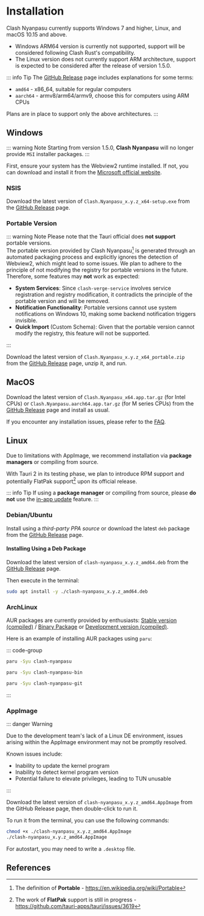 # Installation

Clash Nyanpasu currently supports Windows 7 and higher, Linux, and macOS 10.15 and above.

- Windows ARM64 version is currently not supported, support will be considered following Clash Rust's compatibility.
- The Linux version does not currently support ARM architecture, support is expected to be considered after the release of version 1.5.0.

::: info Tip
The [GitHub Release](https://github.com/LibNyanpasu/clash-nyanpasu/releases) page includes explanations for some terms:

- `amd64` - x86_64, suitable for regular computers
- `aarch64` - armv8/arm64/armv9, choose this for computers using ARM CPUs

Plans are in place to support only the above architectures.
:::

## Windows

::: warning Note
Starting from version 1.5.0, **Clash Nyanpasu** will no longer provide `MSI` installer packages.
:::

First, ensure your system has the Webview2 runtime installed. If not, you can download and install it from the [Microsoft official website](https://developer.microsoft.com/en-us/microsoft-edge/webview2/).

### NSIS

Download the latest version of `Clash.Nyanpasu_x.y.z_x64-setup.exe` from the [GitHub Release](https://github.com/LibNyanpasu/clash-nyanpasu/releases) page.

### Portable Version

::: warning Note
Please note that the Tauri official does **not support** portable versions.  
The portable version provided by Clash Nyanpasu[^1] is generated through an automated packaging process and explicitly ignores the detection of Webview2, which might lead to some issues. We plan to adhere to the principle of not modifying the registry for portable versions in the future. Therefore, some features may **not** work as expected:

- **System Services**: Since `clash-verge-service` involves service registration and registry modification, it contradicts the principle of the portable version and will be removed.
- **Notification Functionality**: Portable versions cannot use system notifications on Windows 10, making some backend notification triggers invisible.
- **Quick Import** (Custom Schema): Given that the portable version cannot modify the registry, this feature will not be supported.

:::

Download the latest version of `Clash.Nyanpasu_x.y.z_x64_portable.zip` from the [GitHub Release](https://github.com/LibNyanpasu/clash-nyanpasu/releases) page, unzip it, and run.

## MacOS

Download the latest version of `Clash.Nyanpasu_x64.app.tar.gz` (for Intel CPUs) or `Clash.Nyanpasu.aarch64.app.tar.gz` (for M series CPUs) from the [GitHub Release](https://github.com/LibNyanpasu/clash-nyanpasu/releases) page and install as usual.

If you encounter any installation issues, please refer to the [FAQ](../others/faq).

## Linux

Due to limitations with AppImage, we recommend installation via **package managers** or compiling from source.

With Tauri 2 in its testing phase, we plan to introduce RPM support and potentially FlatPak support[^2] upon its official release.

::: info Tip
If using a **package manager** or compiling from source, please **do not** use the <u>in-app update</u> feature.
:::

### Debian/Ubuntu

Install using a _third-party PPA source_ or download the latest `deb` package from the [GitHub Release](https://github.com/LibNyanpasu/clash-nyanpasu/releases) page.

#### Installing Using a Deb Package

Download the latest version of `clash-nyanpasu_x.y.z_amd64.deb` from the [GitHub Release](https://github.com/LibNyanpasu/clash-nyanpasu/releases) page.

Then execute in the terminal:

```bash
sudo apt install -y ./clash-nyanpasu_x.y.z_amd64.deb
```

### ArchLinux

AUR packages are currently provided by enthusiasts: [Stable version (compiled)](https://aur.archlinux.org/packages/clash-nyanpasu) / [Binary Package](https://aur.archlinux.org/packages/clash-nyanpasu-bin) or [Development version (compiled)](https://aur.archlinux.org/packages/clash-nyanpasu-git).

Here is an example of installing AUR packages using `paru`:

::: code-group

```bash [Stable version (requires compiling)]
paru -Syu clash-nyanpasu
```

```bash [Binary Package]
paru -Syu clash-nyanpasu-bin
```

```bash [Development version (requires compiling)]
paru -Syu clash-nyanpasu-git
```

:::

### AppImage

::: danger Warning

Due to the development team's lack of a Linux DE environment, issues arising within the AppImage environment may not be promptly resolved.

Known issues include:

- Inability to update the kernel program
- Inability to detect kernel program version
- Potential failure to elevate privileges, leading to TUN unusable

:::

Download the latest version of `clash-nyanpasu_x.y.z_amd64.AppImage` from the GitHub Release page, then double-click to run it.

To run it from the terminal, you can use the following commands:

```bash
chmod +x ./clash-nyanpasu_x.y.z_amd64.AppImage
./clash-nyanpasu_x.y.z_amd64.AppImage
```

For autostart, you may need to write a `.desktop` file.

## References

[^1]: The definition of **Portable** - https://en.wikipedia.org/wiki/Portable
[^2]: The work of **FlatPak** support is still in progress - https://github.com/tauri-apps/tauri/issues/3619
